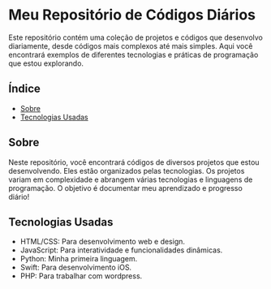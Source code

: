 # Meu Repositório de Códigos Diários

Este repositório contém uma coleção de projetos e códigos que desenvolvo diariamente, desde códigos mais complexos até mais simples. Aqui você encontrará exemplos de diferentes tecnologias e práticas de programação que estou explorando.

## Índice
- [Sobre](#sobre)
- [Tecnologias Usadas](#tecnologias-usadas)

## Sobre
Neste repositório, você encontrará códigos de diversos projetos que estou desenvolvendo. Eles estão organizados pelas tecnologias. Os projetos variam em complexidade e abrangem várias tecnologias e linguagens de programação. 
O objetivo é documentar meu aprendizado e progresso diário!

## Tecnologias Usadas
* HTML/CSS: Para desenvolvimento web e design.
* JavaScript: Para interatividade e funcionalidades dinâmicas.
* Python: Minha primeira linguagem.
* Swift: Para desenvolvimento iOS.
* PHP: Para trabalhar com wordpress.


